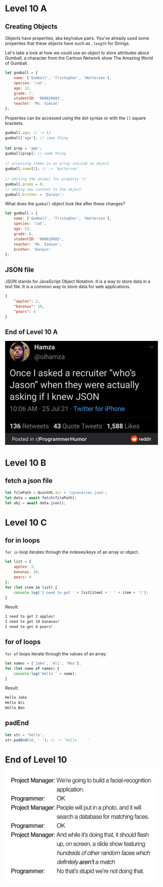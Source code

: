 # Level 10 A

## Creating Objects

Objects have properties, aka key/value pairs. You've already used some properties that these objects have such as `.length` for Strings.

Let's take a look at how we could use an object to store attributes about Gumball, a character from the Cartoon Network show The Amazing World of Gumball.

```js
let gumball = {
	name: ['Gumball', 'Tristopher', 'Watterson'],
	species: 'cat',
	age: 12,
	grade: 7,
	studentID: '000029083',
	teacher: 'Ms. Simian'
};
```

Properties can be accessed using the dot syntax or with the `[]` square brackets.

```js
gumball.age; // -> 12
gumball['age']; // same thing

let prop = 'age';
gumball[prop]; // same thing

// accessing items in an array iniside an object
gumball.name[2]; // -> 'Watterson'

// editing the animal for property 'c'
gumball.grade = 8;
// adding new content to the object
gumball.brother = 'Darwin';
```

What does the `gumball` object look like after these changes?

```js
let gumball = {
	name: ['Gumball', 'Tristopher', 'Watterson'],
	species: 'cat',
	age: 12,
	grade: 8,
	studentID: '000029083',
	teacher: 'Ms. Simian',
	brother: 'Darwin'
};
```

## JSON file

JSON stands for JavaScript Object Notation. It is a way to store data in a text file. It is a common way to store data for web applications.

```json
{
	"apples": 2,
	"bananas": 10,
	"pears": 4
}
```

## End of Level 10 A

![](../src/memes/10_0.jpeg)

# Level 10 B

## fetch a json file

```js
let filePath = QuintOS.dir + '/groceries.json';
let data = await fetch(filePath);
let obj = await data.json();
```

# Level 10 C

## for in loops

`for in` loop iterates through the indexes/keys of an array or object.

```js
let list = {
	apples: 2,
	bananas: 10,
	pears: 4
};
for (let item in list) {
	console.log('I need to get ' + list[item] + ' ' + item + '!');
}
```

Result:

```txt
I need to get 2 apples!
I need to get 10 bananas!
I need to get 4 pears!
```

## for of loops

`for of` loops iterate through the values of an array.

```js
let names = ['Jake', 'Ali', 'Max'];
for (let name of names) {
	console.log('Hello ' + name);
}
```

Result:

```txt
Hello Jake
Hello Ali
Hello Ben
```

## padEnd

```js
let str = 'hello';
str.padEnd(10, ' '); // -> 'hello     '
```

# End of Level 10

![](../src/memes/10_1.jpeg)

